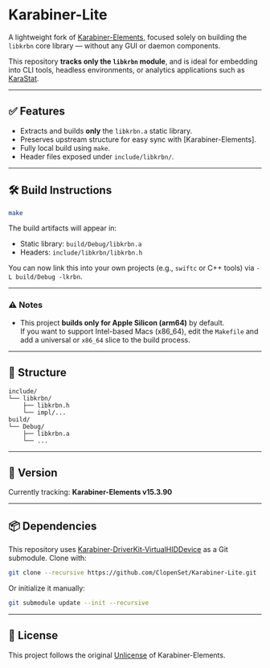 # Karabiner-Lite

A lightweight fork of [Karabiner-Elements](https://github.com/pqrs-org/Karabiner-Elements), focused solely on building the `libkrbn` core library — without any GUI or daemon components.

This repository **tracks only the `libkrbn` module**, and is ideal for embedding into CLI tools, headless environments, or analytics applications such as [KaraStat](https://github.com/yourname/KaraStat).

---

## ✅ Features

- Extracts and builds **only** the `libkrbn.a` static library.
- Preserves upstream structure for easy sync with [Karabiner-Elements].
- Fully local build using `make`.
- Header files exposed under `include/libkrbn/`.

---

## 🛠 Build Instructions

```bash
make
```

The build artifacts will appear in:

* Static library: `build/Debug/libkrbn.a`
* Headers: `include/libkrbn/libkrbn.h`

You can now link this into your own projects (e.g., `swiftc` or C++ tools) via `-L build/Debug -lkrbn`.

---

### ⚠️ Notes

- This project **builds only for Apple Silicon (arm64)** by default.  
  If you want to support Intel-based Macs (x86_64), edit the `Makefile` and add a universal or `x86_64` slice to the build process.

---

## 📁 Structure

```
include/
└── libkrbn/
    ├── libkrbn.h
    └── impl/...
build/
└── Debug/
    ├── libkrbn.a
    └── ...
```

---

## 📌 Version

Currently tracking: **Karabiner-Elements v15.3.90**

---

## 📦 Dependencies

This repository uses [Karabiner-DriverKit-VirtualHIDDevice](https://github.com/pqrs-org/Karabiner-DriverKit-VirtualHIDDevice) as a Git submodule. Clone with:

```bash
git clone --recursive https://github.com/ClopenSet/Karabiner-Lite.git
```

Or initialize it manually:

```bash
git submodule update --init --recursive
```

---

## 📄 License

This project follows the original [Unlicense](https://unlicense.org) of Karabiner-Elements.
